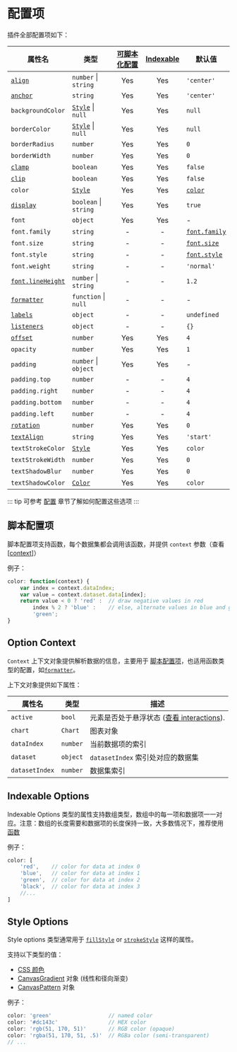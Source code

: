 # 配置项

插件全部配置项如下：

| 属性名 | 类型 | [可脚本化配置](#脚本配置项) | [Indexable](#indexable-options) |  默认值
| ---- | ---- | :----: | :----: | ----
| [`align`](positioning.md#对齐和偏移) | `number` \| `string` | Yes | Yes | `'center'`
| [`anchor`](positioning.md#锚点) | `string` | Yes | Yes | `'center'`
| `backgroundColor` | [`Style`](#style-options) \| `null` | Yes | Yes | `null`
| `borderColor` | [`Style`](#style-options) \| `null` | Yes | Yes | `null`
| `borderRadius` | `number` | Yes | Yes | `0`
| `borderWidth` | `number` | Yes | Yes | `0`
| [`clamp`](positioning.md#clamping) | `boolean` | Yes | Yes | `false`
| [`clip`](positioning.md#clipping) | `boolean` | Yes | Yes | `false`
| `color` | [`Style`](#style-options) | Yes | Yes | [`color`](http://www.chartjs.org/docs/latest/general/fonts.html)
| [`display`](positioning.md#显示和隐藏) | `boolean` \| `string` | Yes | Yes | `true`
| `font` | `object` | Yes | Yes | -
| `font.family` | `string` | - | - | [`font.family`](http://www.chartjs.org/docs/latest/general/fonts.html)
| `font.size` | `string` | - | - | [`font.size`](http://www.chartjs.org/docs/latest/general/fonts.html)
| `font.style` | `string` | - | - | [`font.style`](http://www.chartjs.org/docs/latest/general/fonts.html)
| `font.weight` | `string` | - | - | `'normal'`
| [`font.lineHeight`](formatting.md#multiline-labels) | `number` \| `string` | - | - | `1.2`
| [`formatter`](formatting.md#data-transformation) | `function` \| `null` | - | - | -
| [`labels`](labels.md) | `object` | - | - | `undefined`
| [`listeners`](events.md) | `object` | - | - | `{}`
| [`offset`](positioning.md#对齐和偏移) | `number` | Yes | Yes | `4`
| `opacity` | `number` | Yes | Yes | `1`
| `padding` | `number` \| `object` | Yes | Yes | -
| `padding.top` | `number` | - | - | `4`
| `padding.right` | `number` | - | - | `4`
| `padding.bottom` | `number` | - | - | `4`
| `padding.left` | `number` | - | - | `4`
| [`rotation`](positioning.md#旋转) | `number` | Yes | Yes | `0`
| [`textAlign`](formatting.md#text-alignment) | `string` | Yes | Yes | `'start'`
| `textStrokeColor` | [`Style`](#style-options) | Yes | Yes | `color`
| `textStrokeWidth` | `number` | Yes | Yes | `0`
| `textShadowBlur` | `number` | Yes | Yes | `0`
| `textShadowColor` | [`Color`](https://developer.mozilla.org/en-US/docs/Web/CSS/color_value) | Yes | Yes | `color`

::: tip
可参考 [配置](getting-started.md#配置) 章节了解如何配置这些选项
:::

## 脚本配置项

脚本配置项支持函数，每个数据集都会调用该函数，并提供 `context` 参数（查看 [[context](options.md#option-context)]）

例子：

```javascript
color: function(context) {
    var index = context.dataIndex;
    var value = context.dataset.data[index];
    return value < 0 ? 'red' :  // draw negative values in red
        index % 2 ? 'blue' :    // else, alternate values in blue and green
        'green';
}
```

## Option Context

`Context` 上下文对象提供解析数据的信息，主要用于 [脚本配置项](#脚本配置项)，也适用函数类型的配置，如[`formatter`](formatting.md#data-transformation)。

上下文对象提供如下属性：

| 属性名 | 类型 | 描述
| -------- | ---- | -----------
| `active` | `bool` | 元素是否处于悬浮状态 ([查看 interactions](http://www.chartjs.org/docs/latest/general/interactions/)).
| `chart` | `Chart` | 图表对象
| `dataIndex` | `number` | 当前数据项的索引
| `dataset` | `object` | `datasetIndex` 索引处对应的数据集
| `datasetIndex` | `number` | 数据集索引

## Indexable Options

Indexable Options 类型的属性支持数组类型，数组中的每一项和数据项一一对应。注意：数组的长度需要和数据项的长度保持一致，大多数情况下，推荐使用 [函数](#scriptable-options)

例子：

```javascript
color: [
    'red',    // color for data at index 0
    'blue',   // color for data at index 1
    'green',  // color for data at index 2
    'black',  // color for data at index 3
    //...
]
```

## Style Options

Style options 类型通常用于 [`fillStyle`](https://developer.mozilla.org/en-US/docs/Web/API/CanvasRenderingContext2D/fillStyle) or [`strokeStyle`](https://developer.mozilla.org/en-US/docs/Web/API/CanvasRenderingContext2D/strokeStyle) 这样的属性。

支持以下类型的值：

- [CSS 颜色](https://developer.mozilla.org/en-US/docs/Web/CSS/color_value)
- [CanvasGradient](https://developer.mozilla.org/en-US/docs/Web/API/CanvasGradient) 对象 (线性和径向渐变)
- [CanvasPattern](https://developer.mozilla.org/en-US/docs/Web/API/CanvasPattern) 对象

例子：

```javascript
color: 'green'                  // named color
color: '#dc143c'                // HEX color
color: 'rgb(51, 170, 51)'       // RGB color (opaque)
color: 'rgba(51, 170, 51, .5)'  // RGBa color (semi-transparent)
// ...
```
